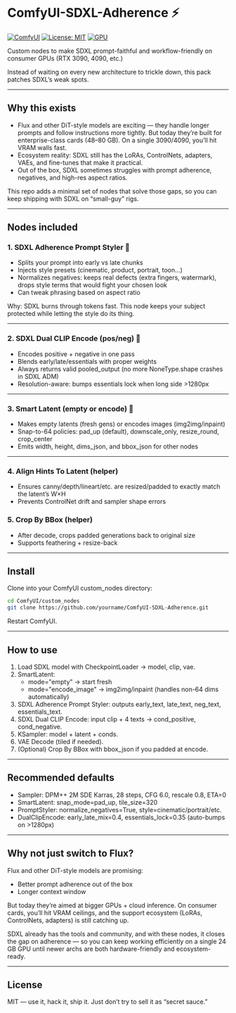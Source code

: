 # ComfyUI-SDXL-Adherence ⚡

[![ComfyUI](https://img.shields.io/badge/ComfyUI-Custom_Node-00bcd4?logo=pytorch)](https://github.com/comfyanonymous/ComfyUI)
[![License: MIT](https://img.shields.io/badge/license-MIT-green.svg)](LICENSE)
[![GPU](https://img.shields.io/badge/VRAM-24GB-blue)](https://www.nvidia.com/en-us/geforce/graphics-cards/compare/)

Custom nodes to make SDXL prompt-faithful and workflow-friendly on consumer GPUs (RTX 3090, 4090, etc.)

Instead of waiting on every new architecture to trickle down, this pack patches SDXL’s weak spots.

---

## Why this exists

- Flux and other DiT-style models are exciting — they handle longer prompts and follow instructions more tightly. But today they’re built for enterprise-class cards (48–80 GB). On a single 3090/4090, you’ll hit VRAM walls fast.
- Ecosystem reality: SDXL still has the LoRAs, ControlNets, adapters, VAEs, and fine-tunes that make it practical.
- Out of the box, SDXL sometimes struggles with prompt adherence, negatives, and high-res aspect ratios.

This repo adds a minimal set of nodes that solve those gaps, so you can keep shipping with SDXL on “small-guy” rigs.

---

## Nodes included

### 1. SDXL Adherence Prompt Styler 🎨

- Splits your prompt into early vs late chunks
- Injects style presets (cinematic, product, portrait, toon…)
- Normalizes negatives: keeps real defects (extra fingers, watermark), drops style terms that would fight your chosen look
- Can tweak phrasing based on aspect ratio

Why: SDXL burns through tokens fast. This node keeps your subject protected while letting the style do its thing.

---

### 2. SDXL Dual CLIP Encode (pos/neg) 🔗

- Encodes positive + negative in one pass
- Blends early/late/essentials with proper weights
- Always returns valid pooled_output (no more NoneType.shape crashes in SDXL ADM)
- Resolution-aware: bumps essentials lock when long side >1280px

---

### 3. Smart Latent (empty or encode) 📐

- Makes empty latents (fresh gens) or encodes images (img2img/inpaint)
- Snap-to-64 policies: pad_up (default), downscale_only, resize_round, crop_center
- Emits width, height, dims_json, and bbox_json for other nodes

---

### 4. Align Hints To Latent (helper)

- Ensures canny/depth/lineart/etc. are resized/padded to exactly match the latent’s W×H
- Prevents ControlNet drift and sampler shape errors

### 5. Crop By BBox (helper)

- After decode, crops padded generations back to original size
- Supports feathering + resize-back

---

## Install

Clone into your ComfyUI custom_nodes directory:

```bash
cd ComfyUI/custom_nodes
git clone https://github.com/yourname/ComfyUI-SDXL-Adherence.git
```

Restart ComfyUI.

---

## How to use

1. Load SDXL model with CheckpointLoader → model, clip, vae.
2. SmartLatent:
	- mode="empty" → start fresh
	- mode="encode_image" → img2img/inpaint (handles non-64 dims automatically)
3. SDXL Adherence Prompt Styler: outputs early_text, late_text, neg_text, essentials_text.
4. SDXL Dual CLIP Encode: input clip + 4 texts → cond_positive, cond_negative.
5. KSampler: model + latent + conds.
6. VAE Decode (tiled if needed).
7. (Optional) Crop By BBox with bbox_json if you padded at encode.

---

## Recommended defaults

- Sampler: DPM++ 2M SDE Karras, 28 steps, CFG 6.0, rescale 0.8, ETA=0
- SmartLatent: snap_mode=pad_up, tile_size=320
- PromptStyler: normalize_negatives=True, style=cinematic/portrait/etc.
- DualClipEncode: early_late_mix=0.4, essentials_lock=0.35 (auto-bumps on >1280px)

---

## Why not just switch to Flux?

Flux and other DiT-style models are promising:

- Better prompt adherence out of the box
- Longer context window

But today they’re aimed at bigger GPUs + cloud inference. On consumer cards, you’ll hit VRAM ceilings, and the support ecosystem (LoRAs, ControlNets, adapters) is still catching up.

SDXL already has the tools and community, and with these nodes, it closes the gap on adherence — so you can keep working efficiently on a single 24 GB GPU until newer archs are both hardware-friendly and ecosystem-ready.

---

## License

MIT — use it, hack it, ship it.
Just don’t try to sell it as “secret sauce.”

